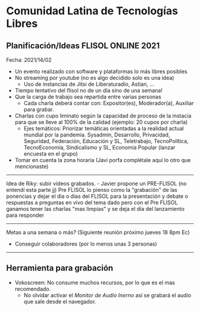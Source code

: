 # Comunidad Latina de Tecnologías Libres
Planificación/Ideas FLISOL ONLINE 2021
---
Fecha: 2021/14/02

- Un evento realizado con software y plataformas lo más libres posibles
- No streaming por youtube (no es algo decidido solo es una idea)
    * Uso de instancias de Jitsi de Liberaturadio, Astian, ...
- Tiempo tentativo del flisol no de un día sino de una semana!
- Que la carga de trabajo sea repartida entre varias personas
    * Cada charla deberá contar con: Expositor(es), Moderador(a), Auxiliar para grabar.
- Charlas con cupo liminato según la capacidad de proceso de la instacia para que se lleve al 100% de la calidad (ejemplo: 20 cupos por charla)
    * Ejes temáticos: Priorizar temáticas orientadas a la realidad actual mundial por la pandemia. Sysadmin, Desarrollo, Privacidad, Seguridad, Federación, Educación y SL, Teletrabajo, TecnoPolítica, TecnoEconomía, Sindicalismo y SL, Economía Popular (lanzar encuesta en el grupo)
- Tomar en cuenta la zona horaria (Javi porfa complétale aquí lo otro que mencionaste)

---

Idea de Riky: subir vídeos grabados.
    - Javier propone un PRE-FLISOL (no entendí esta parte jj)
       Pre FLISOL lo pienso como la "grabación" de las ponencias y dejar el día o días del FLISOL para la presentación y debate o respuestas a preguntas en vivo del tema dado
       pero con el Pre FLISOL ganamos tener las charlas "mas limpias" y se deja el día del lanzamiento para responder

---
		
Metas a una semana o más? (Siguiente reunión próximo jueves 18 8pm Ec)
- Conseguir colaboradores (por lo menos unas 3 personas)

---

Herramienta para grabación
---

- Vokoscreen: No consume muchos recursos, por lo que es el mas recomendado.
	- No olvidar activar el *Monitor de Audio Inerno* así se grabará el audio que sale desde el navegador.

